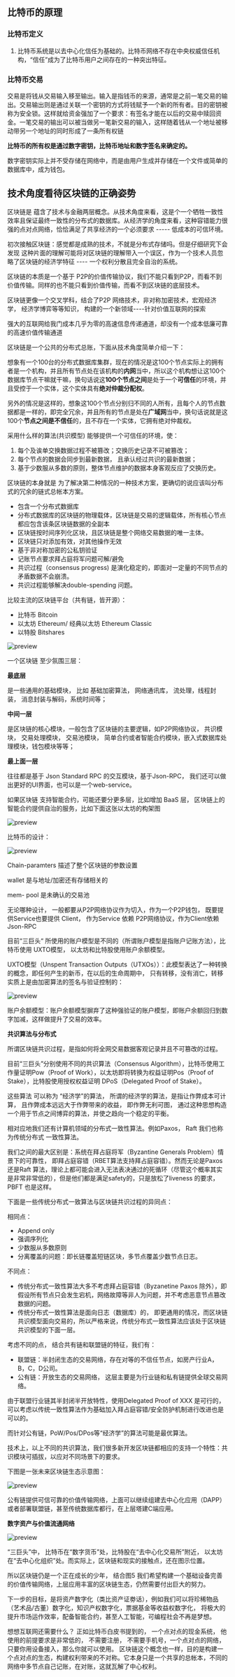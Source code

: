 ## 比特币的原理

### 比特币定义

1. 比特币系统是以去中心化信任为基础的。比特币网络不存在中央权威信任机构，“信任”成为了比特币用户之间存在的一种突出特征。

### 比特币交易 

交易是将钱从交易输入移至输出。输入是指钱币的来源，通常是之前一笔交易的输出。交易输出则是通过关联一个密钥的方式将钱赋予一个新的所有者。目的密钥被称为安全锁。这样就给资金强加了一个要求：有签名才能在以后的交易中赎回资金。一笔交易的输出可以被当做另一笔新交易的输入，这样随着钱从一个地址被移动带另一个地址的同时形成了一条所有权链



**比特币的所有权是通过数字密钥，比特币地址和数字签名来确定的。**

数字密钥实际上并不受存储在网络中，而是由用户生成并存储在一个文件或简单的数据库中，成为钱包。



## 技术角度看待区块链的正确姿势



区块链是 蕴含了技术与金融两层概念。从技术角度来看，这是个一个牺牲一致性效率且保证最终一致性的分布式的数据库。从经济学的角度来看，这种容错能力很强的点对点网络，恰恰满足了共享经济的一个必须要求 ----- 低成本的可信环境。



初次接触区块链：感觉都是成熟的技术，不就是分布式存储吗。但是仔细研究下会发现 这种片面的理解可能将对区块链的理解带入一个误区，作为一个技术人员忽略了区块链的经济学特征 ---- 一个权利分散且完全自治的系统。



区块链的本质是一个基于 P2P的价值传输协议，我们不能只看到P2P，而看不到价值传输。同样的也不能只看到价值传输，而看不到区块链的底层技术。



区块链更像一个交叉学科，结合了P2P 网络技术，非对称加密技术，宏观经济学， 经济学博弈等等知识， 构建的一个新领域----针对价值互联网的探索



强大的互联网给我门成本几乎为零的高速信息传递通道，却没有一个成本低廉可靠的高速价值传输通道



区块链是一个公共的分布式总账，下面从技术角度简单介绍一下：



想象有一个100台的分布式数据库集群，现在的情况是这100个节点实际上的拥有者是一个机构，并且所有节点处在该机构的**内网**当中，所以这个机构想让这100个数据库节点干嘛就干嘛，换句话说这**100个节点之间**是处于一个**可信任**的环境，并且受控于一个实体，这个实体具有**绝对仲裁分配权**。

另外的情况是这样的，想象这100个节点分别归不同的人所有，且每个人的节点数据都是一样的，即完全冗余，并且所有的节点是处在**广域网**当中，换句话说就是这100个**节点之间是不信任**的，且不存在一个实体，它拥有绝对仲裁权。



采用什么样的算法(共识模型) 能够提供一个可信任的环境，使：

1. 每个及诶单交换数据过程不被篡改；交换历史记录不可被篡改；
2. 每个节点的数据会同步到最新数据， 且承认经过共识的最新数据；
3. 基于少数服从多数的原则，整体节点维护的数据本身客观反应了交换历史。

区块链的本身就是 为了解决第二种情况的一种技术方案，更确切的说应该叫分布式的冗余的链式总帐本方案。

- 包含一个分布式数据库
- 分布式数据库的区块链的物理载体，区块链是交易的逻辑载体，所有核心节点都应包含该条区块链数据的全副本
- 区块链按时间序列化区块，且区块链是整个网络交易数据的唯一主体。
- 区块链只对添加有效，对其他操作无效
- 基于非对称加密的公私钥验证
- 记账节点要求拜占庭将军问题可解/避免
- 共识过程（consensus progress) 是演化稳定的，即面对一定量的不同节点的矛盾数据不会崩溃。
- 共识过程能够解决double-spending 问题。



比较主流的区块链平台（共有链，皆开源）：

- 比特币 Bitcoin
- 以太坊 Ethereum/ 经典以太坊 Ethereum Classic
- 以特股 Bitshares



![preview](https://pic4.zhimg.com/v2-44922876fe4a010eb00ae8e4bd5be7c3_r.jpg)

一个区块链 至少氛围三层：

**最底层**

是一些通用的基础模块， 比如 基础加密算法， 网络通讯库， 流处理，线程封装， 消息封装与解码，系统时间等；

**中间一层**

是区块链的核心模块，一般包含了区块链的主要逻辑，如P2P网络协议， 共识模块， 交易处理模块， 交易池模块， 简单合约或者智能合约模块，嵌入式数据库处理模块，钱包模块等等；

**最上面一层**

往往都是基于 Json Standard RPC 的交互模块，基于Json-RPC， 我们还可以做出更好的UI界面，也可以是一个web-service。

如果区块链 支持智能合约，可能还要分更多层，比如增加 BaaS 层， 区块链上的智能合约提供自治的服务，比如下面这张以太坊的构架图



![preview](https://pic2.zhimg.com/v2-6af2aaad40b476f177016e9133f72381_r.jpg)



比特币的设计：

![preview](https://pic3.zhimg.com/v2-6c66b5014bd22e307b8e8e8bfa6a6c7e_r.jpg)

Chain-paramters 描述了整个区块链的参数设置

wallet 是与地址/加密还有存储相关的

mem- pool 是未确认的交易池



无论哪种设计， 一般都要从P2P网络协议作为切入，作为一个P2P钱包， 既要提供Service也要提供 Client， 作为Service 依赖 P2P网络协议，作为Client依赖 Json-RPC



目前“三巨头“ 所使用的账户模型是不同的（所谓账户模型是指账户记账方法），比特币使用 UXTO模型， 以太坊和比特股使用账户余额模型。



UXTO模型（Unspent Transaction Outputs（UTXOs））：此模型表达了一种转换的概念，即任何产生的新币，在以后的生命周期中， 只有转移，没有消亡，转移实质上是由加密算法的签名与验证控制的：

![preview](https://pic1.zhimg.com/v2-a47a3829ac01ddd3e328688a5b960c94_r.jpg)

账户余额模型：账户余额模型摒弃了这种强验证的账户模型，即账户余额回归到数字加减，这样做提升了交易的效率。



**共识算法与分布式**

所谓区块链共识过程，是指如何将全网交易数据客观记录并且不可篡改的过程。

目前“三巨头”分别使用不同的共识算法（Consensus Algorithm），比特币使用工作量证明Pow（Proof of Work），以太坊即将转换为权益证明Pos（Proof of Stake），比特股使用授权权益证明 DPoS（Delegated Proof of Stake）。



这些算法 可以称为 “经济学”的算法， 所谓的经济学的算法，是指让作弊成本可计算， 且作弊成本远远大于作弊带来的收益， 即作弊无利可图， 通过这种思想构造一个用于节点之间博弈的算法，并使之趋向一个稳定的平衡。



相对应地我们还有计算机领域的分布式一致性算法。例如Paxos， Raft 我们也称为传统分布式 一致性算法。



我们之间的最大区别是：系统在拜占庭将军（Byzantine Generals Problem）情景下的可靠性， 即拜占庭容错（RBET算法支持拜占庭容错）。然而无论是Paxos 还是Raft 算法，理论上都可能会进入无法表决通过的死循环（尽管这个概率其实是非常非常低的），但是他们都是满足safety的，只是放松了liveness 的要求， PBFT 也是这样。



下面是一些传统分布式一致算法与区块链共识过程的异同点：

相同点：

- Append only
- 强调序列化
- 少数服从多数原则
- 分离覆盖的问题：即长链覆盖短链区块，多节点覆盖少数节点日志。

不同点：

- 传统分布式一致性算法大多不考虑拜占庭容错（Byzanetine Paxos 除外），即假设所有节点只会发生宕机，网络故障等非人为问题，并不考虑恶意节点篡改数据的问题。
- 传统分布式一致性算法是面向日志（数据库）的， 即更通用的情况，而区块链共识模型面向交易的，所以严格来说，传统分布式一致性算法应该处于区块链共识模型的下面一层。

考虑不同的点， 结合共有链和联盟链的特征，我们有：

- 联盟链：半封闭生态的交易网络，存在对等的不信任节点，如房产行业A，B，C，D公司。
- 公有链：开放生态的交易网络， 这层主要是为行业链和私有链提供全球交易网络。



由于联盟行业链其半封闭半开放特性，使用Delegated Proof of XXX 是可行的，可以考虑以传统一致性算法作为基础加入拜占庭容错/安全防护机制进行改进也是可以的。

而针对公有链，PoW/Pos/DPos等“经济学”的算法可能是最优算法。

技术上，以上不同的共识算法，我们很多新开发区块链都相应的支持一个特性：共识模块可插拔，以应对不同场景下的要求。

下图是一张未来区块链生态示意图：

![preview](https://pic2.zhimg.com/v2-e8d38226d37ff0004e36b3e105a3b69d_r.jpg)

公有链提供可信可靠的价值传输网络，上面可以继续组建去中心化应用（DAPP）或者部署联盟链，甚至传统数据库都行，在上层塔建C端应用。



**数字资产与价值流通网络**

![preview](https://pic2.zhimg.com/v2-f686485b723718f9b6913397711f443d_r.jpg)

“三巨头”中， 比特币在“数字货币”处，比特股在“去中心化交易所”附近， 以太坊在“去中心化组织”处。而实际上，区块链和现实的接触点，还在图示位置。



所以区块链仍是一个正在成长的少年， 结合图5 我们希望构建一个基础设备完善的价值传输网络，上层应用丰富的区块链生态，仍然需要付出巨大的努力。



下一步的目标，是将资产数字化（类比资产证劵话），例如我们可以将珍稀物品（艺术品/古董）数字化，知识产权数字化，票据基金等收益权数字化， 将极大的提升市场运作效率，配备智能合约，甚至人工智能，可编程社会不再是梦想。



想想互联网还需要什么？
正如比特币白皮书提到的， 一个点对点的现金系统， 他使用的前提要求是非常低的， 不需要注册， 不需要手机号，一个点对点的网络， 只要你用设备接入，那么你就可以使用。 区块链这个概念也一样，目的是构建一个点对点的生态，构建权利带来的不对称。它本身只是一个共享的总帐本，不同的网络中多节点自己记账，在对账，这就瓦解了中心权利。



